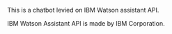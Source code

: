 This is a chatbot levied on IBM Watson assistant API.

IBM Watson Assistant API is made by IBM Corporation.

